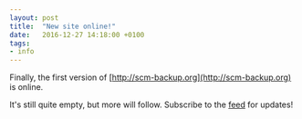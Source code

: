 ```yaml
---
layout: post
title:  "New site online!"
date:   2016-12-27 14:18:00 +0100
tags:
- info
---
```


Finally, the first version of [http://scm-backup.org](http://scm-backup.org) is online.

It's still quite empty, but more will follow. Subscribe to the [feed](/feed.xml) for updates!